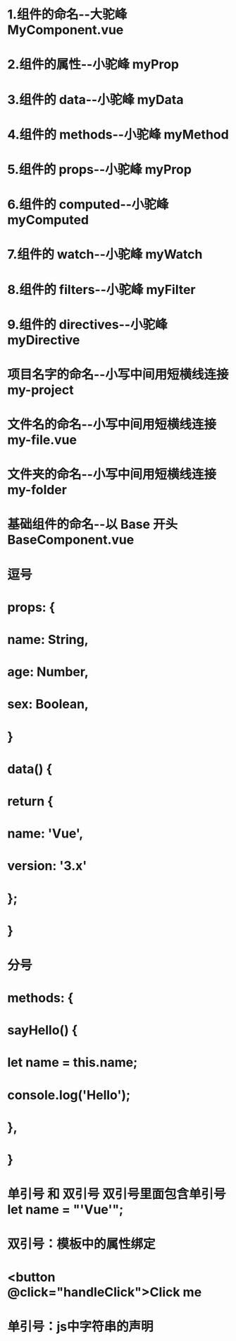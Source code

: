 # 1.组件的命名--大驼峰 MyComponent.vue

# 2.组件的属性--小驼峰 myProp

# 3.组件的 data--小驼峰 myData

# 4.组件的 methods--小驼峰 myMethod

# 5.组件的 props--小驼峰 myProp

# 6.组件的 computed--小驼峰 myComputed

# 7.组件的 watch--小驼峰 myWatch

# 8.组件的 filters--小驼峰 myFilter

# 9.组件的 directives--小驼峰 myDirective

# 项目名字的命名--小写中间用短横线连接 my-project

# 文件名的命名--小写中间用短横线连接 my-file.vue

# 文件夹的命名--小写中间用短横线连接 my-folder

# 基础组件的命名--以 Base 开头 BaseComponent.vue

# 逗号
# props: {
#  name: String,
#  age: Number,
#  sex: Boolean,
# }
# data() {
#  return {
#    name: 'Vue',
#    version: '3.x'
#  };
# }

# 分号
# methods: {
#  sayHello() {
#    let name = this.name;
#    console.log('Hello');
#  },
# }

# 单引号 和 双引号  双引号里面包含单引号  let name = "'Vue'";
# 双引号：模板中的属性绑定<template></template>
# <div :class="className"></div>
# <button @click="handleClick">Click me</button>
# <div :title="'Hello Vue!'"></div>  <!-- 单引号 -->
# <div :title="'Hello ' + name"></div>  <!-- 字符串拼接 -->
# 单引号：js中字符串的声明




